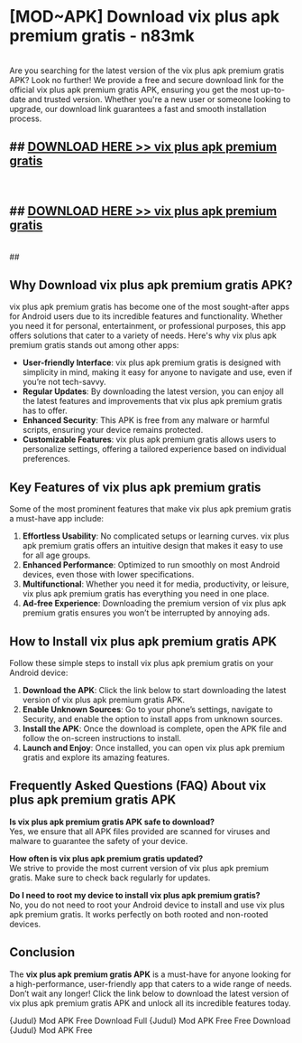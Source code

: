 # [MOD~APK] Download vix plus apk premium gratis - n83mk <br>
<br>
Are you searching for the latest version of the vix plus apk premium gratis APK? Look no further! We provide a free and secure download link for the official vix plus apk premium gratis APK, ensuring you get the most up-to-date and trusted version. Whether you're a new user or someone looking to upgrade, our download link guarantees a fast and smooth installation process.


## ##  [DOWNLOAD HERE >> vix plus apk premium gratis](http://freeplayer.one?title=vix_plus_apk_premium_gratis&ref=git)
  <br>

##  ## [DOWNLOAD HERE >> vix plus apk premium gratis](http://freeplayer.one?title=vix_plus_apk_premium_gratis&ref=git)
  <br>
  ##



## Why Download vix plus apk premium gratis APK?

vix plus apk premium gratis has become one of the most sought-after apps for Android users due to its incredible features and functionality. Whether you need it for personal, entertainment, or professional purposes, this app offers solutions that cater to a variety of needs. Here's why vix plus apk premium gratis stands out among other apps:

- **User-friendly Interface**: vix plus apk premium gratis is designed with simplicity in mind, making it easy for anyone to navigate and use, even if you’re not tech-savvy.
- **Regular Updates**: By downloading the latest version, you can enjoy all the latest features and improvements that vix plus apk premium gratis has to offer.
- **Enhanced Security**: This APK is free from any malware or harmful scripts, ensuring your device remains protected.
- **Customizable Features**: vix plus apk premium gratis allows users to personalize settings, offering a tailored experience based on individual preferences.

## Key Features of vix plus apk premium gratis

Some of the most prominent features that make vix plus apk premium gratis a must-have app include:

1. **Effortless Usability**: No complicated setups or learning curves. vix plus apk premium gratis offers an intuitive design that makes it easy to use for all age groups.
2. **Enhanced Performance**: Optimized to run smoothly on most Android devices, even those with lower specifications.
3. **Multifunctional**: Whether you need it for media, productivity, or leisure, vix plus apk premium gratis has everything you need in one place.
4. **Ad-free Experience**: Downloading the premium version of vix plus apk premium gratis ensures you won’t be interrupted by annoying ads.

## How to Install vix plus apk premium gratis APK

Follow these simple steps to install vix plus apk premium gratis on your Android device:

1. **Download the APK**: Click the link below to start downloading the latest version of vix plus apk premium gratis APK.
2. **Enable Unknown Sources**: Go to your phone’s settings, navigate to Security, and enable the option to install apps from unknown sources.
3. **Install the APK**: Once the download is complete, open the APK file and follow the on-screen instructions to install.
4. **Launch and Enjoy**: Once installed, you can open vix plus apk premium gratis and explore its amazing features.

## Frequently Asked Questions (FAQ) About vix plus apk premium gratis APK

**Is vix plus apk premium gratis APK safe to download?**  
Yes, we ensure that all APK files provided are scanned for viruses and malware to guarantee the safety of your device.

**How often is vix plus apk premium gratis updated?**  
We strive to provide the most current version of vix plus apk premium gratis. Make sure to check back regularly for updates.

**Do I need to root my device to install vix plus apk premium gratis?**  
No, you do not need to root your Android device to install and use vix plus apk premium gratis. It works perfectly on both rooted and non-rooted devices.

## Conclusion

The **vix plus apk premium gratis APK** is a must-have for anyone looking for a high-performance, user-friendly app that caters to a wide range of needs. Don’t wait any longer! Click the link below to download the latest version of vix plus apk premium gratis APK and unlock all its incredible features today.

{Judul} Mod APK Free
Download Full {Judul} Mod APK Free
Free Download {Judul} Mod APK Free

